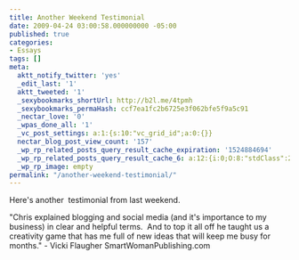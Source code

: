```yaml
---
title: Another Weekend Testimonial
date: 2009-04-24 03:00:58.000000000 -05:00
published: true
categories:
- Essays
tags: []
meta:
  aktt_notify_twitter: 'yes'
  _edit_last: '1'
  aktt_tweeted: '1'
  _sexybookmarks_shortUrl: http://b2l.me/4tpmh
  _sexybookmarks_permaHash: ccf7ea1fc2b6725e3f062bfe5f9a5c91
  _nectar_love: '0'
  _wpas_done_all: '1'
  _vc_post_settings: a:1:{s:10:"vc_grid_id";a:0:{}}
  nectar_blog_post_view_count: '157'
  _wp_rp_related_posts_query_result_cache_expiration: '1524884694'
  _wp_rp_related_posts_query_result_cache_6: a:12:{i:0;O:8:"stdClass":2:{s:7:"post_id";s:4:"1647";s:5:"score";s:18:"125.14556778798988";}i:1;O:8:"stdClass":2:{s:7:"post_id";s:4:"1540";s:5:"score";s:16:"63.7350249813665";}i:2;O:8:"stdClass":2:{s:7:"post_id";s:4:"1815";s:5:"score";s:18:"58.997945592694634";}i:3;O:8:"stdClass":2:{s:7:"post_id";s:4:"1526";s:5:"score";s:16:"53.7419306057254";}i:4;O:8:"stdClass":2:{s:7:"post_id";s:4:"1801";s:5:"score";s:17:"53.19809617418937";}i:5;O:8:"stdClass":2:{s:7:"post_id";s:4:"1681";s:5:"score";s:17:"53.19809617418937";}i:6;O:8:"stdClass":2:{s:7:"post_id";s:4:"1773";s:5:"score";s:16:"52.0557559500041";}i:7;O:8:"stdClass":2:{s:7:"post_id";s:4:"3034";s:5:"score";s:17:"47.65008656963684";}i:8;O:8:"stdClass":2:{s:7:"post_id";s:4:"1636";s:5:"score";s:17:"47.65008656963684";}i:9;O:8:"stdClass":2:{s:7:"post_id";s:1:"7";s:5:"score";s:16:"24.9959441130867";}i:10;O:8:"stdClass":2:{s:7:"post_id";s:4:"2335";s:5:"score";s:18:"24.583464543713188";}i:11;O:8:"stdClass":2:{s:7:"post_id";s:4:"1642";s:5:"score";s:17:"24.18147390786086";}}
  _wp_rp_image: empty
permalink: "/another-weekend-testimonial/"
---
```

<p>Here's another  testimonial from last weekend.</p>
<p>"Chris explained blogging and social media (and it's importance to my business) in clear and helpful terms.  And to top it all off he taught us a creativity game that has me full of new ideas that will keep me busy for months." - Vicki Flaugher SmartWomanPublishing.com</p>
